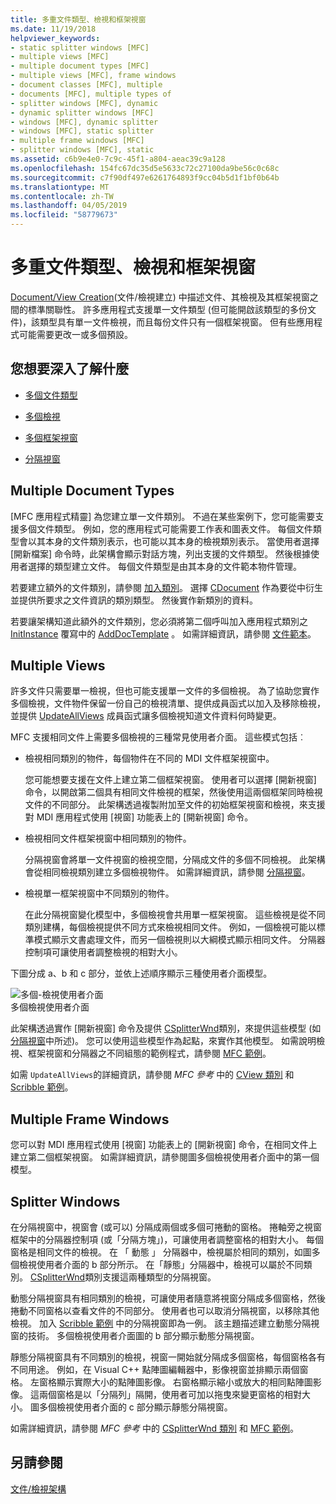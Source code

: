 ```yaml
---
title: 多重文件類型、檢視和框架視窗
ms.date: 11/19/2018
helpviewer_keywords:
- static splitter windows [MFC]
- multiple views [MFC]
- multiple document types [MFC]
- multiple views [MFC], frame windows
- document classes [MFC], multiple
- documents [MFC], multiple types of
- splitter windows [MFC], dynamic
- dynamic splitter windows [MFC]
- windows [MFC], dynamic splitter
- windows [MFC], static splitter
- multiple frame windows [MFC]
- splitter windows [MFC], static
ms.assetid: c6b9e4e0-7c9c-45f1-a804-aeac39c9a128
ms.openlocfilehash: 154fc67dc35d5e5633c72c27100da9be56c0c68c
ms.sourcegitcommit: c7f90df497e6261764893f9cc04b5d1f1bf0b64b
ms.translationtype: MT
ms.contentlocale: zh-TW
ms.lasthandoff: 04/05/2019
ms.locfileid: "58779673"
---
```

# <a name="multiple-document-types-views-and-frame-windows"></a>多重文件類型、檢視和框架視窗

[Document/View Creation](../mfc/document-view-creation.md)(文件/檢視建立) 中描述文件、其檢視及其框架視窗之間的標準關聯性。 許多應用程式支援單一文件類型 (但可能開啟該類型的多份文件)，該類型具有單一文件檢視，而且每份文件只有一個框架視窗。 但有些應用程式可能需要更改一或多個預設。

## <a name="what-do-you-want-to-know-more-about"></a>您想要深入了解什麼

- [多個文件類型](#_core_multiple_document_types)

- [多個檢視](#_core_multiple_views)

- [多個框架視窗](#_core_multiple_frame_windows)

- [分隔視窗](#_core_splitter_windows)

##  <a name="_core_multiple_document_types"></a> Multiple Document Types

[MFC 應用程式精靈] 為您建立單一文件類別。 不過在某些案例下，您可能需要支援多個文件類型。 例如，您的應用程式可能需要工作表和圖表文件。 每個文件類型會以其本身的文件類別表示，也可能以其本身的檢視類別表示。 當使用者選擇 [開新檔案] 命令時，此架構會顯示對話方塊，列出支援的文件類型。 然後根據使用者選擇的類型建立文件。 每個文件類型是由其本身的文件範本物件管理。

若要建立額外的文件類別，請參閱 [加入類別](../ide/adding-a-class-visual-cpp.md)。 選擇 [CDocument](../mfc/reference/cdocument-class.md) 作為要從中衍生並提供所要求之文件資訊的類別類型。 然後實作新類別的資料。

若要讓架構知道此額外的文件類別，您必須將第二個呼叫加入應用程式類別之 [InitInstance](../mfc/reference/cwinapp-class.md#adddoctemplate) 覆寫中的 [AddDocTemplate](../mfc/reference/cwinapp-class.md#initinstance) 。 如需詳細資訊，請參閱 [文件範本](../mfc/document-templates-and-the-document-view-creation-process.md)。

##  <a name="_core_multiple_views"></a> Multiple Views

許多文件只需要單一檢視，但也可能支援單一文件的多個檢視。 為了協助您實作多個檢視，文件物件保留一份自己的檢視清單、提供成員函式以加入及移除檢視，並提供 [UpdateAllViews](../mfc/reference/cdocument-class.md#updateallviews) 成員函式讓多個檢視知道文件資料何時變更。

MFC 支援相同文件上需要多個檢視的三種常見使用者介面。 這些模式包括︰

- 檢視相同類別的物件，每個物件在不同的 MDI 文件框架視窗中。

   您可能想要支援在文件上建立第二個框架視窗。 使用者可以選擇 [開新視窗] 命令，以開啟第二個具有相同文件檢視的框架，然後使用這兩個框架同時檢視文件的不同部分。 此架構透過複製附加至文件的初始框架視窗和檢視，來支援對 MDI 應用程式使用 [視窗] 功能表上的 [開新視窗] 命令。

- 檢視相同文件框架視窗中相同類別的物件。

   分隔視窗會將單一文件視窗的檢視空間，分隔成文件的多個不同檢視。 此架構會從相同檢視類別建立多個檢視物件。 如需詳細資訊，請參閱 [分隔視窗](#_core_splitter_windows)。

- 檢視單一框架視窗中不同類別的物件。

   在此分隔視窗變化模型中，多個檢視會共用單一框架視窗。 這些檢視是從不同類別建構，每個檢視提供不同方式來檢視相同文件。 例如，一個檢視可能以標準模式顯示文書處理文件，而另一個檢視則以大綱模式顯示相同文件。 分隔器控制項可讓使用者調整檢視的相對大小。

下圖分成 a、b 和 c 部分，並依上述順序顯示三種使用者介面模型。

![多個&#45;檢視使用者介面](../mfc/media/vc37a71.gif "多個&#45;檢視使用者介面") <br/>
多個檢視使用者介面

此架構透過實作 [開新視窗] 命令及提供 [CSplitterWnd](../mfc/reference/csplitterwnd-class.md)類別，來提供這些模型 (如 [分隔視窗](#_core_splitter_windows)中所述)。 您可以使用這些模型作為起點，來實作其他模型。 如需說明檢視、框架視窗和分隔器之不同組態的範例程式，請參閱 [MFC 範例](../overview/visual-cpp-samples.md)。

如需 `UpdateAllViews`的詳細資訊，請參閱 *MFC 參考* 中的 [CView 類別](../mfc/reference/cview-class.md) 和 [Scribble 範例](../overview/visual-cpp-samples.md)。

##  <a name="_core_multiple_frame_windows"></a> Multiple Frame Windows

您可以對 MDI 應用程式使用 [視窗] 功能表上的 [開新視窗] 命令，在相同文件上建立第二個框架視窗。 如需詳細資訊，請參閱圖多個檢視使用者介面中的第一個模型。

##  <a name="_core_splitter_windows"></a> Splitter Windows

在分隔視窗中，視窗會 (或可以) 分隔成兩個或多個可捲動的窗格。 捲軸旁之視窗框架中的分隔器控制項 (或「分隔方塊」)，可讓使用者調整窗格的相對大小。 每個窗格是相同文件的檢視。 在 「 動態 」 分隔器中，檢視屬於相同的類別，如圖多個檢視使用者介面的 b 部分所示。 在「靜態」分隔器中，檢視可以屬於不同類別。 [CSplitterWnd](../mfc/reference/csplitterwnd-class.md)類別支援這兩種類型的分隔視窗。

動態分隔視窗具有相同類別的檢視，可讓使用者隨意將視窗分隔成多個窗格，然後捲動不同窗格以查看文件的不同部分。 使用者也可以取消分隔視窗，以移除其他檢視。 加入 [Scribble 範例](../overview/visual-cpp-samples.md) 中的分隔視窗即為一例。 該主題描述建立動態分隔視窗的技術。 多個檢視使用者介面圖的 b 部分顯示動態分隔視窗。

靜態分隔視窗具有不同類別的檢視，視窗一開始就分隔成多個窗格，每個窗格各有不同用途。 例如，在 Visual C++ 點陣圖編輯器中，影像視窗並排顯示兩個窗格。 左窗格顯示實際大小的點陣圖影像。 右窗格顯示縮小或放大的相同點陣圖影像。 這兩個窗格是以「分隔列」隔開，使用者可加以拖曳來變更窗格的相對大小。 圖多個檢視使用者介面的 c 部分顯示靜態分隔視窗。

如需詳細資訊，請參閱 *MFC 參考* 中的 [CSplitterWnd 類別](../mfc/reference/csplitterwnd-class.md) 和 [MFC 範例](../overview/visual-cpp-samples.md)。

## <a name="see-also"></a>另請參閱

[文件/檢視架構](../mfc/document-view-architecture.md)
